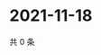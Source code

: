 # 2021-11-18

共 0 条

<!-- BEGIN WEIBO -->
<!-- 最后更新时间 Thu Nov 18 2021 12:00:40 GMT+0800 (China Standard Time) -->

<!-- END WEIBO -->
